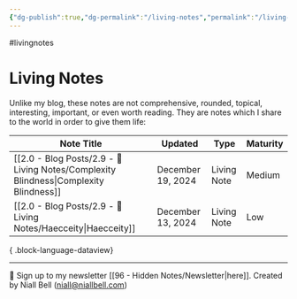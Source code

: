 ```yaml
---
{"dg-publish":true,"dg-permalink":"/living-notes","permalink":"/living-notes/","title":"Living Notes","contentClasses":"","noteIcon":null,"created":"2024-12-13T15:28:16.000+00:00","updated":"2024-12-13T16:04:22.000+00:00"}
---
```


#livingnotes
# Living Notes

Unlike my blog, these notes are not comprehensive, rounded, topical, interesting, important, or even worth reading. They are notes which I share to the world in order to give them life:

| Note Title                                                                               | Updated           | Type        | Maturity |
| ---------------------------------------------------------------------------------------- | ----------------- | ----------- | -------- |
| [[2.0 - Blog Posts/2.9 - 📝 Living Notes/Complexity Blindness\|Complexity Blindness]] | December 19, 2024 | Living Note | Medium   |
| [[2.0 - Blog Posts/2.9 - 📝 Living Notes/Haecceity\|Haecceity]]                       | December 13, 2024 | Living Note | Low      |

{ .block-language-dataview}

---
📧 Sign up to my newsletter [[96 - Hidden Notes/Newsletter\|here]].
Created by Niall Bell (niall@niallbell.com)
